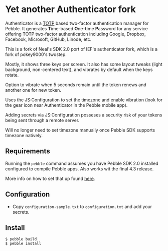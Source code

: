 # Yet another Authenticator fork

Authenticator is a [TOTP](http://en.wikipedia.org/wiki/Time-based_One-time_Password_Algorithm) based two-factor authentication manager for Pebble. It generates **T**ime-based **O**ne-**t**ime **P**assword for any service offering TOTP two-factor authentication including Google, Dropbox, Facebook, Microsoft, GitHub, Linode, etc.

This is a fork of Neal's SDK 2.0 port of IEF's authenticator fork, which is a fork of pokey9000's twostep.

Mostly, it shows three keys per screen.  It also has some layout tweaks (light background, non-centered text), and vibrates by default when the keys rotate.

Option to vibrate when 5 seconds remain until the token renews and another one for new token.

Uses the JS:Configuration to set the timezone and enable vibration (look for the gear icon near Authenticator in the Pebble mobile app).

Adding secrets via JS:Configuration posseses a security risk of your tokens being sent through a remote server.

Will no longer need to set timezone manually once Pebble SDK supports timezone natively.

## Requirements

Running the `pebble` command assumes you have Pebble SDK 2.0 installed configured to compile Pebble apps.  Also works wit the final 4.3 release.

More info on how to set that up found [here](https://developer.getpebble.com/2/getting-started/).

## Configuration

* Copy `configuration-sample.txt` to `configuration.txt` and add your secrets.

## Install

	$ pebble build
	$ pebble install
